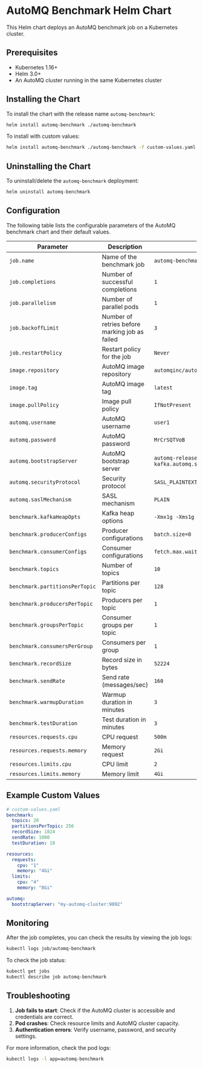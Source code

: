 # AutoMQ Benchmark Helm Chart

This Helm chart deploys an AutoMQ benchmark job on a Kubernetes cluster.

## Prerequisites

- Kubernetes 1.16+
- Helm 3.0+
- An AutoMQ cluster running in the same Kubernetes cluster

## Installing the Chart

To install the chart with the release name `automq-benchmark`:

```bash
helm install automq-benchmark ./automq-benchmark
```

To install with custom values:

```bash
helm install automq-benchmark ./automq-benchmark -f custom-values.yaml
```

## Uninstalling the Chart

To uninstall/delete the `automq-benchmark` deployment:

```bash
helm uninstall automq-benchmark
```

## Configuration

The following table lists the configurable parameters of the AutoMQ benchmark chart and their default values.

| Parameter | Description | Default |
|-----------|-------------|---------|
| `job.name` | Name of the benchmark job | `automq-benchmark` |
| `job.completions` | Number of successful completions | `1` |
| `job.parallelism` | Number of parallel pods | `1` |
| `job.backoffLimit` | Number of retries before marking job as failed | `3` |
| `job.restartPolicy` | Restart policy for the job | `Never` |
| `image.repository` | AutoMQ image repository | `automqinc/automq` |
| `image.tag` | AutoMQ image tag | `latest` |
| `image.pullPolicy` | Image pull policy | `IfNotPresent` |
| `automq.username` | AutoMQ username | `user1` |
| `automq.password` | AutoMQ password | `MrCrSQTVoB` |
| `automq.bootstrapServer` | AutoMQ bootstrap server | `automq-release-kafka.automq.svc.cluster.local:9092` |
| `automq.securityProtocol` | Security protocol | `SASL_PLAINTEXT` |
| `automq.saslMechanism` | SASL mechanism | `PLAIN` |
| `benchmark.kafkaHeapOpts` | Kafka heap options | `-Xmx1g -Xms1g` |
| `benchmark.producerConfigs` | Producer configurations | `batch.size=0` |
| `benchmark.consumerConfigs` | Consumer configurations | `fetch.max.wait.ms=1000` |
| `benchmark.topics` | Number of topics | `10` |
| `benchmark.partitionsPerTopic` | Partitions per topic | `128` |
| `benchmark.producersPerTopic` | Producers per topic | `1` |
| `benchmark.groupsPerTopic` | Consumer groups per topic | `1` |
| `benchmark.consumersPerGroup` | Consumers per group | `1` |
| `benchmark.recordSize` | Record size in bytes | `52224` |
| `benchmark.sendRate` | Send rate (messages/sec) | `160` |
| `benchmark.warmupDuration` | Warmup duration in minutes | `3` |
| `benchmark.testDuration` | Test duration in minutes | `3` |
| `resources.requests.cpu` | CPU request | `500m` |
| `resources.requests.memory` | Memory request | `2Gi` |
| `resources.limits.cpu` | CPU limit | `2` |
| `resources.limits.memory` | Memory limit | `4Gi` |

## Example Custom Values

```yaml
# custom-values.yaml
benchmark:
  topics: 20
  partitionsPerTopic: 256
  recordSize: 1024
  sendRate: 1000
  testDuration: 10

resources:
  requests:
    cpu: "1"
    memory: "4Gi"
  limits:
    cpu: "4"
    memory: "8Gi"

automq:
  bootstrapServer: "my-automq-cluster:9092"
```

## Monitoring

After the job completes, you can check the results by viewing the job logs:

```bash
kubectl logs job/automq-benchmark
```

To check the job status:

```bash
kubectl get jobs
kubectl describe job automq-benchmark
```

## Troubleshooting

1. **Job fails to start**: Check if the AutoMQ cluster is accessible and credentials are correct.
2. **Pod crashes**: Check resource limits and AutoMQ cluster capacity.
3. **Authentication errors**: Verify username, password, and security settings.

For more information, check the pod logs:

```bash
kubectl logs -l app=automq-benchmark
```